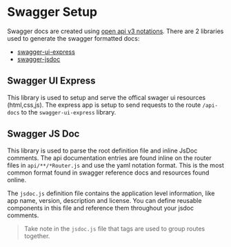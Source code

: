 # Swagger Setup

Swagger docs are created using [open api v3 notations](https://swagger.io/specification/).
There are 2 libraries used to generate the swagger formatted docs:

- [swagger-ui-express](https://github.com/scottie1984/swagger-ui-express)
- [swagger-jsdoc](https://github.com/Surnet/swagger-jsdoc)

## Swagger UI Express

This library is used to setup and serve the offical swager ui resources
(html,css,js). The express app is setup to send requests to the route
`/api-docs` to the `swagger-ui-express` library.

## Swagger JS Doc

This library is used to parse the root definition file and inline JsDoc
comments. The api documentation entries are found inline on the router files in
`api/**/*Router.js` and use the yaml notation format. This is the most common
format found in swagger reference docs and resources found online.

The `jsdoc.js` definition file contains the application level information,
like app name, version, description and license. You can define reusable
components in this file and reference them throughout your jsdoc comments.

> Take note in the `jsdoc.js` file that tags are used to group routes together.